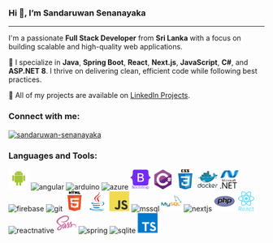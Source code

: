 <h3>Hi 👋, I’m <strong>Sandaruwan Senanayaka</strong> </h3>
<hr/>
  
<p>I'm a passionate <strong>Full Stack Developer</strong> from <strong>Sri Lanka</strong> with a focus on building scalable and high-quality web applications.</p>

<p>🚀 I specialize in <strong>Java</strong>, <strong>Spring Boot</strong>, <strong>React</strong>, <strong>Next.js</strong>, <strong>JavaScript</strong>, <strong>C#</strong>, and <strong>ASP.NET 8</strong>. I thrive on delivering clean, efficient code while following best practices.</p>

<p>🔗 All of my projects are available on <a href="https://www.linkedin.com/in/sandaruwan-senanayaka/details/projects/" target="_blank">LinkedIn Projects</a>.</p>

<h3 align="left">Connect with me:</h3>
<p align="left">
<a href="https://linkedin.com/in/sandaruwan-senanayaka" target="blank"><img align="center" src="https://raw.githubusercontent.com/rahuldkjain/github-profile-readme-generator/master/src/images/icons/Social/linked-in-alt.svg" alt="sandaruwan-senanayaka" height="30" width="40" /></a>
</p>

<h3 align="left">Languages and Tools:</h3>
<p align="left">
  <span style="display:inline-block; transition: transform 0.3s;" onmouseover="this.style.transform='scale(1.2)'" onmouseout="this.style.transform='scale(1)'">
    <img src="https://raw.githubusercontent.com/devicons/devicon/master/icons/android/android-original-wordmark.svg" alt="android" width="40" height="40" />
  </span>
  <span style="display:inline-block; transition: transform 0.3s;" onmouseover="this.style.transform='scale(1.2)'" onmouseout="this.style.transform='scale(1)'">
    <img src="https://angular.io/assets/images/logos/angular/angular.svg" alt="angular" width="40" height="40" />
  </span>
  <span style="display:inline-block; transition: transform 0.3s;" onmouseover="this.style.transform='scale(1.2)'" onmouseout="this.style.transform='scale(1)'">
    <img src="https://cdn.worldvectorlogo.com/logos/arduino-1.svg" alt="arduino" width="40" height="40" />
  </span>
  <span style="display:inline-block; transition: transform 0.3s;" onmouseover="this.style.transform='scale(1.2)'" onmouseout="this.style.transform='scale(1)'">
    <img src="https://www.vectorlogo.zone/logos/microsoft_azure/microsoft_azure-icon.svg" alt="azure" width="40" height="40" />
  </span>
  <span style="display:inline-block; transition: transform 0.3s;" onmouseover="this.style.transform='scale(1.2)'" onmouseout="this.style.transform='scale(1)'">
    <img src="https://raw.githubusercontent.com/devicons/devicon/master/icons/bootstrap/bootstrap-plain-wordmark.svg" alt="bootstrap" width="40" height="40" />
  </span>
  <span style="display:inline-block; transition: transform 0.3s;" onmouseover="this.style.transform='scale(1.2)'" onmouseout="this.style.transform='scale(1)'">
    <img src="https://raw.githubusercontent.com/devicons/devicon/master/icons/csharp/csharp-original.svg" alt="csharp" width="40" height="40" />
  </span>
  <span style="display:inline-block; transition: transform 0.3s;" onmouseover="this.style.transform='scale(1.2)'" onmouseout="this.style.transform='scale(1)'">
    <img src="https://raw.githubusercontent.com/devicons/devicon/master/icons/css3/css3-original-wordmark.svg" alt="css3" width="40" height="40" />
  </span>
  <span style="display:inline-block; transition: transform 0.3s;" onmouseover="this.style.transform='scale(1.2)'" onmouseout="this.style.transform='scale(1)'">
    <img src="https://raw.githubusercontent.com/devicons/devicon/master/icons/docker/docker-original-wordmark.svg" alt="docker" width="40" height="40" />
  </span>
  <span style="display:inline-block; transition: transform 0.3s;" onmouseover="this.style.transform='scale(1.2)'" onmouseout="this.style.transform='scale(1)'">
    <img src="https://raw.githubusercontent.com/devicons/devicon/master/icons/dot-net/dot-net-original-wordmark.svg" alt="dotnet" width="40" height="40" />
  </span>
  <span style="display:inline-block; transition: transform 0.3s;" onmouseover="this.style.transform='scale(1.2)'" onmouseout="this.style.transform='scale(1)'">
    <img src="https://www.vectorlogo.zone/logos/firebase/firebase-icon.svg" alt="firebase" width="40" height="40" />
  </span>
  <span style="display:inline-block; transition: transform 0.3s;" onmouseover="this.style.transform='scale(1.2)'" onmouseout="this.style.transform='scale(1)'">
    <img src="https://www.vectorlogo.zone/logos/git-scm/git-scm-icon.svg" alt="git" width="40" height="40" />
  </span>
  <span style="display:inline-block; transition: transform 0.3s;" onmouseover="this.style.transform='scale(1.2)'" onmouseout="this.style.transform='scale(1)'">
    <img src="https://raw.githubusercontent.com/devicons/devicon/master/icons/html5/html5-original-wordmark.svg" alt="html5" width="40" height="40" />
  </span>
  <span style="display:inline-block; transition: transform 0.3s;" onmouseover="this.style.transform='scale(1.2)'" onmouseout="this.style.transform='scale(1)'">
    <img src="https://raw.githubusercontent.com/devicons/devicon/master/icons/java/java-original.svg" alt="java" width="40" height="40" />
  </span>
  <span style="display:inline-block; transition: transform 0.3s;" onmouseover="this.style.transform='scale(1.2)'" onmouseout="this.style.transform='scale(1)'">
    <img src="https://raw.githubusercontent.com/devicons/devicon/master/icons/javascript/javascript-original.svg" alt="javascript" width="40" height="40" />
  </span>
  <span style="display:inline-block; transition: transform 0.3s;" onmouseover="this.style.transform='scale(1.2)'" onmouseout="this.style.transform='scale(1)'">
    <img src="https://www.svgrepo.com/show/303229/microsoft-sql-server-logo.svg" alt="mssql" width="40" height="40" />
  </span>
  <span style="display:inline-block; transition: transform 0.3s;" onmouseover="this.style.transform='scale(1.2)'" onmouseout="this.style.transform='scale(1)'">
    <img src="https://raw.githubusercontent.com/devicons/devicon/master/icons/mysql/mysql-original-wordmark.svg" alt="mysql" width="40" height="40" />
  </span>
  <span style="display:inline-block; transition: transform 0.3s;" onmouseover="this.style.transform='scale(1.2)'" onmouseout="this.style.transform='scale(1)'">
    <img src="https://cdn.worldvectorlogo.com/logos/nextjs-2.svg" alt="nextjs" width="40" height="40" />
  </span>
  <span style="display:inline-block; transition: transform 0.3s;" onmouseover="this.style.transform='scale(1.2)'" onmouseout="this.style.transform='scale(1)'">
    <img src="https://raw.githubusercontent.com/devicons/devicon/master/icons/php/php-original.svg" alt="php" width="40" height="40" />
  </span>
  <span style="display:inline-block; transition: transform 0.3s;" onmouseover="this.style.transform='scale(1.2)'" onmouseout="this.style.transform='scale(1)'">
    <img src="https://raw.githubusercontent.com/devicons/devicon/master/icons/react/react-original-wordmark.svg" alt="react" width="40" height="40" />
  </span>
  <span style="display:inline-block; transition: transform 0.3s;" onmouseover="this.style.transform='scale(1.2)'" onmouseout="this.style.transform='scale(1)'">
    <img src="https://reactnative.dev/img/header_logo.svg" alt="reactnative" width="40" height="40" />
  </span>
  <span style="display:inline-block; transition: transform 0.3s;" onmouseover="this.style.transform='scale(1.2)'" onmouseout="this.style.transform='scale(1)'">
    <img src="https://raw.githubusercontent.com/devicons/devicon/master/icons/sass/sass-original.svg" alt="sass" width="40" height="40" />
  </span>
  <span style="display:inline-block; transition: transform 0.3s;" onmouseover="this.style.transform='scale(1.2)'" onmouseout="this.style.transform='scale(1)'">
    <img src="https://www.vectorlogo.zone/logos/springio/springio-icon.svg" alt="spring" width="40" height="40" />
  </span>
  <span style="display:inline-block; transition: transform 0.3s;" onmouseover="this.style.transform='scale(1.2)'" onmouseout="this.style.transform='scale(1)'">
    <img src="https://www.vectorlogo.zone/logos/sqlite/sqlite-icon.svg" alt="sqlite" width="40" height="40" />
  </span>
  <span style="display:inline-block; transition: transform 0.3s;" onmouseover="this.style.transform='scale(1.2)'" onmouseout="this.style.transform='scale(1)'">
    <img src="https://raw.githubusercontent.com/devicons/devicon/master/icons/typescript/typescript-original.svg" alt="typescript" width="40" height="40" />
  </span>
</p>

